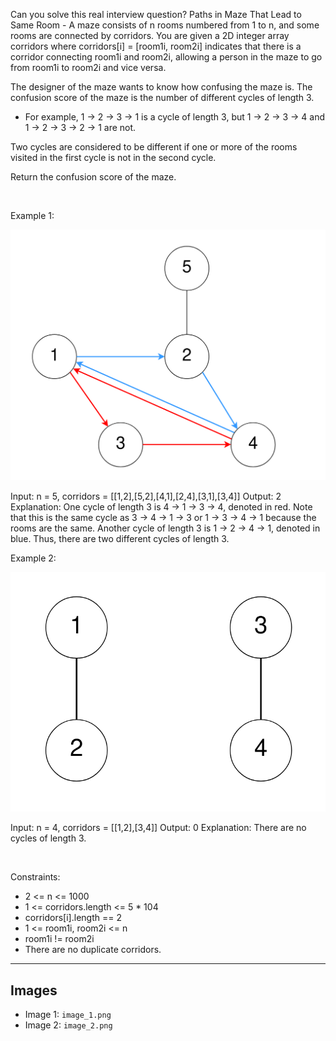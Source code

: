 Can you solve this real interview question? Paths in Maze That Lead to Same Room - A maze consists of n rooms numbered from 1 to n, and some rooms are connected by corridors. You are given a 2D integer array corridors where corridors[i] = [room1i, room2i] indicates that there is a corridor connecting room1i and room2i, allowing a person in the maze to go from room1i to room2i and vice versa.

The designer of the maze wants to know how confusing the maze is. The confusion score of the maze is the number of different cycles of length 3.

 * For example, 1 → 2 → 3 → 1 is a cycle of length 3, but 1 → 2 → 3 → 4 and 1 → 2 → 3 → 2 → 1 are not.

Two cycles are considered to be different if one or more of the rooms visited in the first cycle is not in the second cycle.

Return the confusion score of the maze.

 

Example 1:

![Example 1](./image_1.png)


Input: n = 5, corridors = [[1,2],[5,2],[4,1],[2,4],[3,1],[3,4]]
Output: 2
Explanation:
One cycle of length 3 is 4 → 1 → 3 → 4, denoted in red.
Note that this is the same cycle as 3 → 4 → 1 → 3 or 1 → 3 → 4 → 1 because the rooms are the same.
Another cycle of length 3 is 1 → 2 → 4 → 1, denoted in blue.
Thus, there are two different cycles of length 3.


Example 2:

![Example 2](./image_2.png)


Input: n = 4, corridors = [[1,2],[3,4]]
Output: 0
Explanation:
There are no cycles of length 3.


 

Constraints:

 * 2 <= n <= 1000
 * 1 <= corridors.length <= 5 * 104
 * corridors[i].length == 2
 * 1 <= room1i, room2i <= n
 * room1i != room2i
 * There are no duplicate corridors.

---

## Images

- Image 1: `image_1.png`
- Image 2: `image_2.png`
